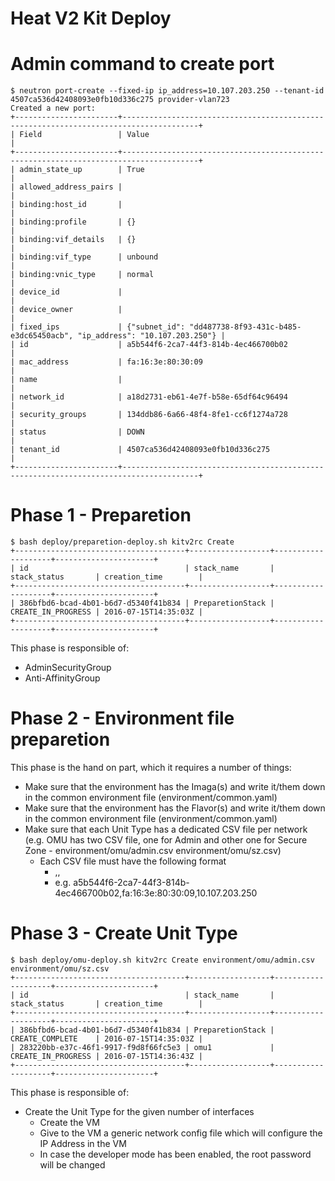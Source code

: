 # Heat V2 Kit Deploy

# Admin command to create port
```
$ neutron port-create --fixed-ip ip_address=10.107.203.250 --tenant-id 4507ca536d42408093e0fb10d336c275 provider-vlan723
Created a new port:
+-----------------------+---------------------------------------------------------------------------------------+
| Field                 | Value                                                                                 |
+-----------------------+---------------------------------------------------------------------------------------+
| admin_state_up        | True                                                                                  |
| allowed_address_pairs |                                                                                       |
| binding:host_id       |                                                                                       |
| binding:profile       | {}                                                                                    |
| binding:vif_details   | {}                                                                                    |
| binding:vif_type      | unbound                                                                               |
| binding:vnic_type     | normal                                                                                |
| device_id             |                                                                                       |
| device_owner          |                                                                                       |
| fixed_ips             | {"subnet_id": "dd487738-8f93-431c-b485-e3dc65450acb", "ip_address": "10.107.203.250"} |
| id                    | a5b544f6-2ca7-44f3-814b-4ec466700b02                                                  |
| mac_address           | fa:16:3e:80:30:09                                                                     |
| name                  |                                                                                       |
| network_id            | a18d2731-eb61-4e7f-b58e-65df64c96494                                                  |
| security_groups       | 134ddb86-6a66-48f4-8fe1-cc6f1274a728                                                  |
| status                | DOWN                                                                                  |
| tenant_id             | 4507ca536d42408093e0fb10d336c275                                                      |
+-----------------------+---------------------------------------------------------------------------------------+
```

# Phase 1 - Preparetion
```
$ bash deploy/preparetion-deploy.sh kitv2rc Create
+--------------------------------------+------------------+--------------------+----------------------+
| id                                   | stack_name       | stack_status       | creation_time        |
+--------------------------------------+------------------+--------------------+----------------------+
| 386bfbd6-bcad-4b01-b6d7-d5340f41b834 | PreparetionStack | CREATE_IN_PROGRESS | 2016-07-15T14:35:03Z |
+--------------------------------------+------------------+--------------------+----------------------+
```
This phase is responsible of:
- AdminSecurityGroup
- Anti-AffinityGroup

# Phase 2 - Environment file preparetion
This phase is the hand on part, which it requires a number of things:
- Make sure that the environment has the Imaga(s) and write it/them down in the common environment file (environment/common.yaml)
- Make sure that the environment has the Flavor(s) and write it/them down in the common environment file (environment/common.yaml)
- Make sure that each Unit Type has a dedicated CSV file per network (e.g. OMU has two CSV file, one for Admin and other one for Secure Zone - environment/omu/admin.csv environment/omu/sz.csv)
  - Each CSV file must have the following format
    - <Neutron Port ID>,<vNIC MAC Address>,<vNIC IP Address>
    - e.g. a5b544f6-2ca7-44f3-814b-4ec466700b02,fa:16:3e:80:30:09,10.107.203.250

# Phase 3 - Create Unit Type
```
$ bash deploy/omu-deploy.sh kitv2rc Create environment/omu/admin.csv environment/omu/sz.csv
+--------------------------------------+------------------+--------------------+----------------------+
| id                                   | stack_name       | stack_status       | creation_time        |
+--------------------------------------+------------------+--------------------+----------------------+
| 386bfbd6-bcad-4b01-b6d7-d5340f41b834 | PreparetionStack | CREATE_COMPLETE    | 2016-07-15T14:35:03Z |
| 283220bb-e37c-46f1-9917-f9d8f66fc5e3 | omu1             | CREATE_IN_PROGRESS | 2016-07-15T14:36:43Z |
+--------------------------------------+------------------+--------------------+----------------------+
```
This phase is responsible of:
- Create the Unit Type for the given number of interfaces
  - Create the VM
  - Give to the VM a generic network config file which will configure the IP Address in the VM
  - In case the developer mode has been enabled, the root password will be changed
